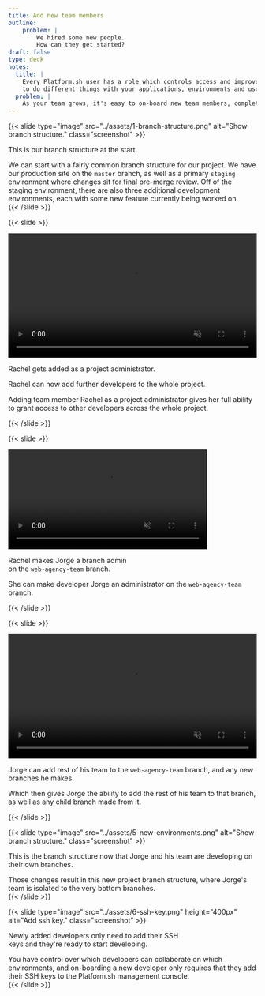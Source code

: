 ```yaml
---
title: Add new team members
outline:
    problem: |
        We hired some new people.
        How can they get started?
draft: false
type: deck
notes:
  title: |
    Every Platform.sh user has a role which controls access and improves security on your project. Different roles are authorized
    to do different things with your applications, environments and users.
  problem: |
    As your team grows, it's easy to on-board new team members, complete with designated roles and environment access.
---
```


{{< slide type="image" src="../assets/1-branch-structure.png" alt="Show branch structure." class="screenshot" >}}
<p>This is our branch structure at the start.</p>

<aside class="notes">
  We can start with a fairly common branch structure for our project. We have our production site on the <code>master</code>
  branch, as well as a primary <code>staging</code> environment where changes sit for final pre-merge review. Off of the staging
  environment, there are also three additional development environments, each with some new feature currently being worked on.
</aside>
{{< /slide >}}

{{< slide >}}

<video width="100%" data-autoplay muted playsinline>
  <source src="../assets/2-add-rachel.mp4" type="video/mp4">
</video>
<p>Rachel gets added as a project administrator.</p>
<p>Rachel can now add further developers to the whole project.</p>

<aside class="notes">
  Adding team member Rachel as a project administrator gives her full ability to grant access to other developers across the whole project.
</aside>

{{< /slide >}}

{{< slide >}}

<video width="80%" data-autoplay muted playsinline>
  <source src="../assets/3-add-jorge.mp4" type="video/mp4">
</video>
<p>Rachel makes Jorge a branch admin<br />on the <code>web-agency-team</code> branch.</p>

<aside class="notes">
  She can make developer Jorge an administrator on the <code>web-agency-team</code> branch.
</aside>

{{< /slide >}}

{{< slide >}}

<video width="100%" data-autoplay muted playsinline>
  <source src="../assets/4-new-branches.mp4" type="video/mp4">
</video>
<p>Jorge can add rest of his team to the <code>web-agency-team</code> branch, and any new branches he makes.</p>

<aside class="notes">
  Which then gives Jorge the ability to add the rest of his team to that branch, as well as any child branch made from it.
</aside>

{{< /slide >}}

{{< slide type="image" src="../assets/5-new-environments.png" alt="Show branch structure." class="screenshot" >}}
<p>This is the branch structure now that Jorge and his team are developing on their own branches.</p>

<aside class="notes">
  Those changes result in this new project branch structure, where Jorge's team is isolated to the very bottom branches.
</aside>
{{< /slide >}}

{{< slide type="image" src="../assets/6-ssh-key.png" height="400px" alt="Add ssh key." class="screenshot" >}}
<p>Newly added developers only need to add their SSH<br />keys and they're ready to start developing.</p>

<aside class="notes">
  You have control over which developers can collaborate on which environments, and on-boarding a new developer only requires
  that they add their SSH keys to the Platform.sh management console.
</aside>
{{< /slide >}}
